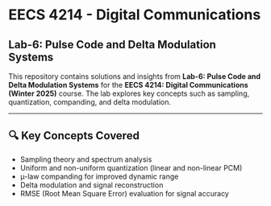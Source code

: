 # EECS 4214 - Digital Communications
## Lab-6: Pulse Code and Delta Modulation Systems

This repository contains solutions and insights from **Lab-6: Pulse Code and Delta Modulation Systems** for the **EECS 4214: Digital Communications (Winter 2025)** course. The lab explores key concepts such as sampling, quantization, companding, and delta modulation.

---

## 🔍 Key Concepts Covered
- Sampling theory and spectrum analysis
- Uniform and non-uniform quantization (linear and non-linear PCM)
- µ-law companding for improved dynamic range
- Delta modulation and signal reconstruction
- RMSE (Root Mean Square Error) evaluation for signal accuracy


